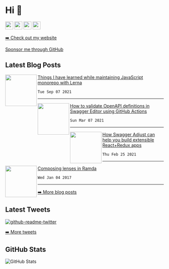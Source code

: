 <h1>Hi 👋</h1>
<p><a href="https://www.twitter.com/vladimirgorej"><img src="https://img.shields.io/badge/twitter-%231DA1F2.svg?&style=for-the-badge&logo=twitter&logoColor=white" height=25></a> <a href="https://www.linkedin.com/in/vladimirgorej"><img src="https://img.shields.io/badge/linkedin-%230077B5.svg?&style=for-the-badge&logo=linkedin&logoColor=white" height=25></a> <a href="https://medium.com/@vladimirgorej"><img src="https://img.shields.io/badge/medium-%2312100E.svg?&style=for-the-badge&logo=medium&logoColor=white" height=25></a> <a href="https://dev.to/char0n"><img src="https://img.shields.io/badge/DEV.TO-%230A0A0A.svg?&style=for-the-badge&logo=dev-dot-to&logoColor=white" height=25></a></p>
<p><a href="https://vladimirgorej.com/">➡️ Check out my website</a></p>
  <a href="https://github.com/sponsors/char0n" target="_blank" rel="noreferrer nofollow">
      Sponsor me through GitHub
    </a>
<h2>Latest Blog Posts</h2>
<p><a href="https://vladimirgorej.com/blog/things-i-have-learned-maintaining-javascript-monorepo-with-lerna/" target="_blank" rel="noreferrer nofollow"><img align="left" width="100" height="100" src="https://vladimirgorej.com/assets/img/blog/taming-lerna.png"></a></p>
<p><a href="https://vladimirgorej.com/blog/things-i-have-learned-maintaining-javascript-monorepo-with-lerna/">Things I have learned while maintaining JavaScript monorepo with Lerna</a></p>
<pre><code>Tue Sep 07 2021
</code></pre>
<hr>
<p><a href="https://vladimirgorej.com/blog/how-to-validate-openapi-definitions-in-swagger-editor-using-github-actions/" target="_blank" rel="noreferrer nofollow"><img align="left" width="100" height="100" src="https://vladimirgorej.com/assets/img/blog/swagger-editor-validate.png"></a></p>
<p><a href="https://vladimirgorej.com/blog/how-to-validate-openapi-definitions-in-swagger-editor-using-github-actions/">How to validate OpenAPI definitions in Swagger Editor using GitHub Actions</a></p>
<pre><code>Sun Mar 07 2021
</code></pre>
<hr>
<p><a href="https://vladimirgorej.com/blog/how-swagger-adjust-can-help-you-build-extensible-react-redux-apps/" target="_blank" rel="noreferrer nofollow"><img align="left" width="100" height="100" src="https://vladimirgorej.com/assets/img/blog/swagger-adjust.png"></a></p>
<p><a href="https://vladimirgorej.com/blog/how-swagger-adjust-can-help-you-build-extensible-react-redux-apps/">How Swagger Adjust can help you build extensible React+Redux apps</a></p>
<pre><code>Thu Feb 25 2021
</code></pre>
<hr>
<p><a href="https://vladimirgorej.com/blog/composing-lenses-in-ramda/" target="_blank" rel="noreferrer nofollow"><img align="left" width="100" height="100" src="https://vladimirgorej.com/assets/img/blog/composing-lenses-in-ramda.jpg"></a></p>
<p><a href="https://vladimirgorej.com/blog/composing-lenses-in-ramda/">Composing lenses in Ramda</a></p>
<pre><code>Wed Jan 04 2017
</code></pre>
<hr>
<p><a href="https://vladimirgorej.com/blog/">➡️ More blog posts</a></p>
<h2>Latest Tweets</h2>
<p><a href="https://www.twitter.com/vladimirgorej"><img src="https://github-readme-twitter-gazf.vercel.app/api?id=vladimirgorej&amp;layout=wide" alt="github-readme-twitter"></a></p>
<p><a href="https://www.twitter.com/vladimirgorej">➡️ More tweets</a></p>
<h2>GitHub Stats</h2>
<p><img src="https://github-readme-stats.vercel.app/api?username=char0n&amp;show_icons=true" alt="GitHub Stats"></p>
